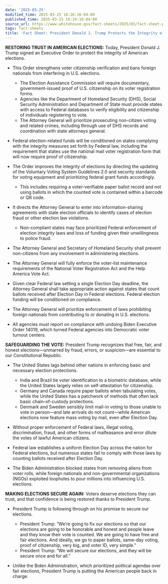 ```yaml
---
date: '2025-03-25'
modified_time: 2025-03-25 16:26:16-04:00
published_time: 2025-03-25 16:24:10-04:00
source_url: https://www.whitehouse.gov/fact-sheets/2025/03/fact-sheet-president-donald-j-trump-protects-the-integrity-of-american-elections/
tags: fact-sheets
title: 'Fact Sheet: President Donald J. Trump Protects the Integrity of American Elections'
---
```

 
**RESTORING TRUST IN AMERICAN ELECTIONS:** Today, President Donald J.
Trump signed an Executive Order to protect the integrity of American
elections.

-   This Order strengthens voter citizenship verification and bans
    foreign nationals from interfering in U.S. elections.
    -   The Election Assistance Commission will require documentary,
        government-issued proof of U.S. citizenship on its voter
        registration forms.

    <!-- -->

    -   Agencies like the Department of Homeland Security (DHS), Social
        Security Administration and Department of State must provide
        states with access to Federal databases to verify eligibility
        and citizenship of individuals registering to vote.

    <!-- -->

    -   The Attorney General will prioritize prosecuting non-citizen
        voting and related crimes, including through use of DHS records
        and coordination with state attorneys general.
-   Federal election-related funds will be conditioned on states
    complying with the integrity measures set forth by Federal law,
    including the requirement that states use the national mail voter
    registration form that will now require proof of citizenship.
-   The Order improves the integrity of elections by directing the
    updating of the Voluntary Voting System Guidelines 2.0 and security
    standards for voting equipment and prioritizing federal grant funds
    accordingly.
    -   This includes requiring a voter-verifiable paper ballot record
        and not using ballots in which the counted vote is contained
        within a barcode or QR code.
-   It directs the Attorney General to enter into information-sharing
    agreements with state election officials to identify cases of
    election fraud or other election law violations.
    -   Non-compliant states may face prioritized Federal enforcement of
        election integrity laws and loss of funding given their
        unwillingness to police fraud.
-   The Attorney General and Secretary of Homeland Security shall
    prevent non-citizens from any involvement in administering
    elections.
-   The Attorney General will fully enforce the voter-list maintenance
    requirements of the National Voter Registration Act and the Help
    America Vote Act.
-   Given clear Federal law setting a single Election Day deadline, the
    Attorney General shall take appropriate action against states that
    count ballots received after Election Day in Federal elections.
    Federal election funding will be conditioned on compliance.
-   The Attorney General will prioritize enforcement of laws prohibiting
    foreign nationals from contributing to or donating in U.S.
    elections.
-   All agencies must report on compliance with undoing Biden Executive
    Order 14019, which turned Federal agencies into Democratic voter
    turnout centers.

**SAFEGUARDING THE VOTE:** President Trump recognizes that free, fair,
and honest elections—unmarred by fraud, errors, or suspicion—are
essential to our Constitutional Republic.

-   The United States lags behind other nations in enforcing basic and
    necessary election protections.
    -   India and Brazil tie voter identification to a biometric
        database, while the United States largely relies on
        self-attestation for citizenship.

    <!-- -->

    -   Germany and Canada require paper ballots when tabulating votes,
        while the United States has a patchwork of methods that often
        lack basic chain-of-custody protections.

    <!-- -->

    -   Denmark and Sweden sensibly limit mail-in voting to those unable
        to vote in person—and late arrivals do not count—while American
        elections now feature mass voting by mail, even after Election
        Day.
-   Without proper enforcement of Federal laws, illegal voting,
    discrimination, fraud, and other forms of malfeasance and error
    dilute the votes of lawful American citizens.
-   Federal law establishes a uniform Election Day across the nation for
    Federal elections, but numerous states fail to comply with those
    laws by counting ballots received after Election Day.
-   The Biden Administration blocked states from removing aliens from
    voter rolls, while foreign nationals and non-governmental
    organizations (NGOs) exploited loopholes to pour millions into
    influencing U.S. elections.

**MAKING ELECTIONS SECURE AGAIN:** Voters deserve elections they can
trust, and that confidence is being restored thanks to President Trump. 

-   President Trump is following through on his promise to secure our
    elections.
    -   President Trump: “We’re going to fix our elections so that our
        elections are going to be honorable and honest and people leave
        and they know their vote is counted. We are going to have free
        and fair elections. And ideally, we go to paper ballots,
        same-day voting, proof of citizenship, very big, and voter ID,
        very simple.”

    <!-- -->

    -   President Trump: “We will secure our elections, and they will be
        secure once and for all.”
-   Unlike the Biden Administration, which prioritized political agendas
    over fair elections, President Trump is putting the American people
    back in charge.
